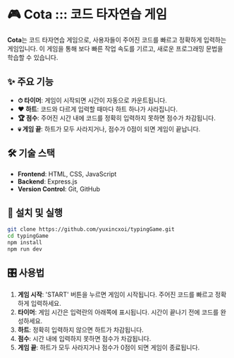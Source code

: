 # 🎮 Cota ::: 코드 타자연습 게임

**Cota**는 코드 타자연습 게임으로, 사용자들이 주어진 코드를 빠르고 정확하게 입력하는 게임입니다. 이 게임을 통해 보다 빠른 작업 속도를 기르고, 새로운 프로그래밍 문법을 학습할 수 있습니다.

## ✨ 주요 기능

- **⏱ 타이머**: 게임이 시작되면 시간이 자동으로 카운트됩니다.
- **❤️ 하트**: 코드와 다르게 입력할 때마다 하트 하나가 사라집니다.
- **🏆 점수**: 주어진 시간 내에 코드를 정확히 입력하지 못하면 점수가 차감됩니다.
- **💀 게임 끝**: 하트가 모두 사라지거나, 점수가 0점이 되면 게임이 끝납니다.

## 🛠 기술 스택

- **Frontend**: HTML, CSS, JavaScript
- **Backend**: Express.js
- **Version Control**: Git, GitHub

## 🚀 설치 및 실행

```bash
git clone https://github.com/yuxincxoi/typingGame.git
cd typingGame
npm install
npm run dev
```

## 🎛 사용법

1. **게임 시작**: 'START' 버튼을 누르면 게임이 시작됩니다. 주어진 코드를 빠르고 정확하게 입력하세요.
2. **타이머**: 게임 시간은 입력란의 아래쪽에 표시됩니다. 시간이 끝나기 전에 코드를 완성하세요.
3. **하트**: 정확히 입력하지 않으면 하트가 차감됩니다.
4. **점수**: 시간 내에 입력하지 못하면 점수가 차감됩니다.
5. **게임 끝**: 하트가 모두 사라지거나 점수가 0점이 되면 게임이 종료됩니다.
